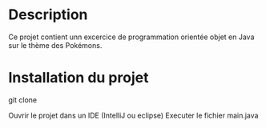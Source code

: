 # Description

Ce projet contient unn excercice de programmation orientée objet en Java sur le thème des Pokémons.

# Installation du projet 

git clone 

Ouvrir le projet dans un IDE (IntelliJ ou eclipse)
Executer le fichier main.java